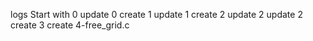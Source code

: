 logs
Start with 0
update 0
create 1
update 1
create 2
update 2
update 2
create 3
create 4-free_grid.c

